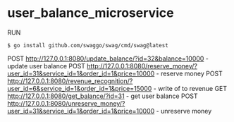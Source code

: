 # user_balance_microservice

RUN
```
$ go install github.com/swaggo/swag/cmd/swag@latest
```

POST http://127.0.0.1:8080/update_balance/?id=32&balance=10000 - update user balance
POST http://127.0.0.1:8080/reserve_money/?user_id=31&service_id=1&order_id=1&price=10000 - reserve money
POST http://127.0.0.1:8080/revenue_recognition/?user_id=6&service_id=1&order_id=1&price=15000 - write of to revenue
GET http://127.0.0.1:8080/get_balance/?id=31 - get user balance
POST http://127.0.0.1:8080/unreserve_money/?user_id=31&service_id=1&order_id=1&price=10000 - unreserve money
